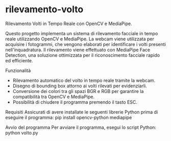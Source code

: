 # rilevamento-volto
Rilevamento Volti in Tempo Reale con OpenCV e MediaPipe.

Questo progetto implementa un sistema di rilevamento facciale in tempo reale utilizzando OpenCV e MediaPipe. La webcam viene utilizzata per acquisire i fotogrammi, che vengono elaborati per identificare i volti presenti nell'inquadratura. Il rilevamento viene effettuato con MediaPipe Face Detection, una soluzione ottimizzata per il riconoscimento facciale rapido ed efficiente.

Funzionalità
- Rilevamento automatico del volto in tempo reale tramite la webcam.
- Disegno di bounding box attorno ai volti rilevati per evidenziarli.
- Conversione dei colori tra gli spazi BGR e RGB per garantire la compatibilità tra OpenCV e
  MediaPipe.
- Possibilità di chiudere il programma premendo il tasto ESC.

Requisiti
Assicurati di avere installate le seguenti librerie Python prima di eseguire il programma:
pip install opencv-python mediapipe

Avvio del programma
Per avviare il programma, esegui lo script Python:
python volto.py
